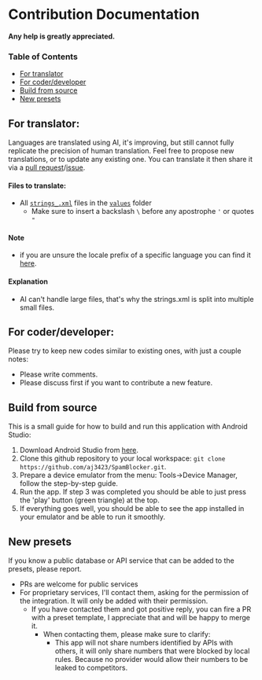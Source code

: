 # Contribution Documentation

__Any help is greatly appreciated.__

### Table of Contents

- [For translator](#for-translator)
- [For coder/developer](#for-coderdeveloper)
- [Build from source](#build-from-source)
- [New presets](#new-presets)

## For translator:

Languages are translated using AI, it's improving, but still cannot fully replicate the precision of human translation. Feel free to propose new translations, or to update any existing one. You can translate it then share it via a [pull request](https://github.com/aj3423/SpamBlocker/pulls)/[issue](https://github.com/aj3423/SpamBlocker/issues/new).

#### Files to translate:

-  All [`strings_.xml`](../app/src/main/res/values/strings_1.xml) files in the [`values`](../app/src/main/res/values) folder 
    - Make sure to insert a backslash `\` before any apostrophe `'` or quotes `"`

#### Note
* if you are unsure the locale prefix of a specific language you can find it [here](https://countrycode.org/).

#### Explanation
* AI can't handle large files, that's why the strings.xml is split into multiple small files.


## For coder/developer:
Please try to keep new codes similar to existing ones, with just a couple notes:

- Please write comments.
- Please discuss first if you want to contribute a new feature.


## Build from source

This is a small guide for how to build and run this application with Android Studio:

1. Download Android Studio from [here](https://developer.android.com/studio).
2. Clone this github repository to your local workspace: `git clone https://github.com/aj3423/SpamBlocker.git`.
3. Prepare a device emulator from the menu: Tools->Device Manager, follow the step-by-step guide.
4. Run the app. If step 3 was completed you should be able to just press the 'play' button (green triangle) at the top.
5. If everything goes well, you should be able to see the app installed in your emulator and be able to run it smoothly.

## New presets

If you know a public database or API service that can be added to the presets, please report. 
- PRs are welcome for public services
- For proprietary services, I'll contact them, asking for the permission of the integration. It will only be added with their permission.
  - If you have contacted them and got positive reply, you can fire a PR with a preset template, I appreciate that and will be happy to merge it.
    - When contacting them, please make sure to clarify:
      - This app will not share numbers identified by APIs with others, it will only share numbers that were blocked by local rules. Because no provider would allow their numbers to be leaked to competitors.
